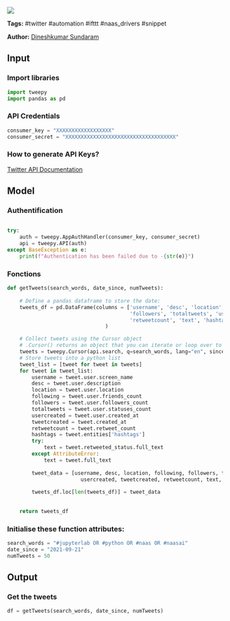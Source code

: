 <a href="https://app.naas.ai/user-redirect/naas/downloader?url=https://raw.githubusercontent.com/jupyter-naas/awesome-notebooks/master/Twitter/Twitter_Get_tweets_from_search.ipynb" target="_parent"><img src="https://naasai-public.s3.eu-west-3.amazonaws.com/open_in_naas.svg"/></a>

**Tags:** #twitter #automation #ifttt #naas_drivers #snippet

**Author:** [Dineshkumar Sundaram](https://github.com/dineshh912)

## Input

### Import libraries


```python
import tweepy
import pandas as pd
```

### API Credentials


```python
consumer_key = "XXXXXXXXXXXXXXXXXX"
consumer_secret = "XXXXXXXXXXXXXXXXXXXXXXXXXXXXXXXXXXXX"
```

### How to generate API Keys?

[Twitter API Documentation](https://developer.twitter.com/en/docs/getting-started)

## Model

### Authentification


```python

try:
    auth = tweepy.AppAuthHandler(consumer_key, consumer_secret)
    api = tweepy.API(auth)
except BaseException as e:
    print(f"Authentication has been failed due to -{str(e)}")
```

### Fonctions


```python
def getTweets(search_words, date_since, numTweets):
    
    # Define a pandas dataframe to store the date:
    tweets_df = pd.DataFrame(columns = ['username', 'desc', 'location', 'following',
                                        'followers', 'totaltweets', 'usercreated', 'tweetcreated',
                                        'retweetcount', 'text', 'hashtags']
                                )

    # Collect tweets using the Cursor object
    # .Cursor() returns an object that you can iterate or loop over to access the data collected.
    tweets = tweepy.Cursor(api.search, q=search_words, lang="en", since=date_since, tweet_mode='extended').items(numTweets)
    # Store tweets into a python list
    tweet_list = [tweet for tweet in tweets]
    for tweet in tweet_list:
        username = tweet.user.screen_name
        desc = tweet.user.description
        location = tweet.user.location
        following = tweet.user.friends_count
        followers = tweet.user.followers_count
        totaltweets = tweet.user.statuses_count
        usercreated = tweet.user.created_at
        tweetcreated = tweet.created_at
        retweetcount = tweet.retweet_count
        hashtags = tweet.entities['hashtags']
        try:
            text = tweet.retweeted_status.full_text
        except AttributeError:
            text = tweet.full_text
        
        tweet_data = [username, desc, location, following, followers, totaltweets,
                        usercreated, tweetcreated, retweetcount, text, hashtags]
        
        tweets_df.loc[len(tweets_df)] = tweet_data
        
    
    return tweets_df
```

### Initialise these function attributes:


```python
search_words = "#jupyterlab OR #python OR #naas OR #naasai"
date_since = "2021-09-21"
numTweets = 50
```

## Output

### Get the tweets


```python
df = getTweets(search_words, date_since, numTweets)
```

